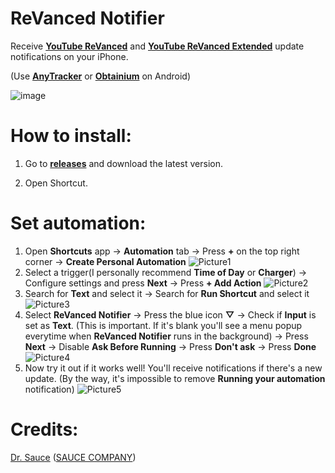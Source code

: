 # ReVanced Notifier
Receive [**YouTube ReVanced**](https://dev.revanced.app/) and [**YouTube ReVanced Extended**](https://github.com/inotia00/ReVanced_Extended) update notifications on your iPhone.

(Use [**AnyTracker**](https://play.google.com/store/apps/details?id=com.shervinkoushan.anyTracker) or [**Obtainium**](https://github.com/ImranR98/Obtainium) on Android)

![image](https://github.com/Dr-Sauce/ReVancedNotifier/assets/82555878/afd97fb8-94e0-4b15-a47b-f4c80edd0df2)

# How to install:

1. Go to [**releases**](https://github.com/Dr-Sauce/ReVancedNotifier/releases/latest) and download the latest version.

2. Open Shortcut.

# Set automation:

1. Open **Shortcuts** app → **Automation** tab → Press **+** on the top right corner → **Create Personal Automation**
![Picture1](https://github.com/Dr-Sauce/ReVancedNotifier/assets/82555878/51eb34b3-f322-46bc-abfc-e7e6cabfae0f)
2. Select a trigger(I personally recommend **Time of Day** or **Charger**) → Configure settings and press **Next** → Press **+ Add Action**
![Picture2](https://github.com/Dr-Sauce/ReVancedNotifier/assets/82555878/227bd0f2-c375-4bd5-b6fc-86c3937a3280)
3. Search for **Text** and select it → Search for **Run Shortcut** and select it
![Picture3](https://github.com/Dr-Sauce/ReVancedNotifier/assets/82555878/c6f7a60a-b3d3-4f4c-9479-e092a9ab4eed)
4. Select **ReVanced Notifier** → Press the blue icon **▽** → Check if **Input** is set as **Text**. (This is important. If it's blank you'll see a menu popup everytime when **ReVanced Notifier** runs in the background) → Press **Next** → Disable **Ask Before Running** → Press **Don't ask** → Press **Done**
![Picture4](https://github.com/Dr-Sauce/ReVancedNotifier/assets/82555878/e615ae29-087d-42d6-8365-12fdbc54dc87)
5. Now try it out if it works well! You'll receive notifications if there's a new update. (By the way, it's impossible to remove **Running your automation** notification)
![Picture5](https://github.com/Dr-Sauce/ReVancedNotifier/assets/82555878/db974238-6d72-4cc7-b079-ac6b1673dcad)



# Credits:

[Dr. Sauce](https://github.com/dr-sauce) ([SAUCE COMPANY](https://m.blog.naver.com/saucecompany_))
